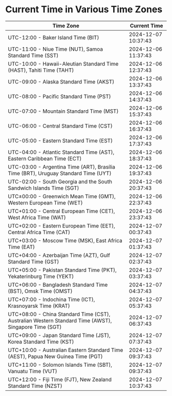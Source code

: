 # Current Time in Various Time Zones

| Time Zone | Current Time |
|-----------|--------------|
| UTC-12:00 - Baker Island Time (BIT) | 2024-12-07 10:37:43 |
| UTC-11:00 - Niue Time (NUT), Samoa Standard Time (SST) | 2024-12-06 11:37:43 |
| UTC-10:00 - Hawaii-Aleutian Standard Time (HAST), Tahiti Time (TAHT) | 2024-12-06 12:37:43 |
| UTC-09:00 - Alaska Standard Time (AKST) | 2024-12-06 13:37:43 |
| UTC-08:00 - Pacific Standard Time (PST) | 2024-12-06 14:37:43 |
| UTC-07:00 - Mountain Standard Time (MST) | 2024-12-06 15:37:43 |
| UTC-06:00 - Central Standard Time (CST) | 2024-12-06 16:37:43 |
| UTC-05:00 - Eastern Standard Time (EST) | 2024-12-06 17:37:43 |
| UTC-04:00 - Atlantic Standard Time (AST), Eastern Caribbean Time (ECT) | 2024-12-06 18:37:43 |
| UTC-03:00 - Argentina Time (ART), Brasília Time (BRT), Uruguay Standard Time (UYT) | 2024-12-06 19:37:43 |
| UTC-02:00 - South Georgia and the South Sandwich Islands Time (SGT) | 2024-12-06 20:37:43 |
| UTC±00:00 - Greenwich Mean Time (GMT), Western European Time (WET) | 2024-12-06 22:37:43 |
| UTC+01:00 - Central European Time (CET), West Africa Time (WAT) | 2024-12-06 23:37:43 |
| UTC+02:00 - Eastern European Time (EET), Central Africa Time (CAT) | 2024-12-07 00:37:43 |
| UTC+03:00 - Moscow Time (MSK), East Africa Time (EAT) | 2024-12-07 01:37:43 |
| UTC+04:00 - Azerbaijan Time (AZT), Gulf Standard Time (GST) | 2024-12-07 02:37:43 |
| UTC+05:00 - Pakistan Standard Time (PKT), Yekaterinburg Time (YEKT) | 2024-12-07 03:37:43 |
| UTC+06:00 - Bangladesh Standard Time (BST), Omsk Time (OMST) | 2024-12-07 04:37:43 |
| UTC+07:00 - Indochina Time (ICT), Krasnoyarsk Time (KRAT) | 2024-12-07 05:37:43 |
| UTC+08:00 - China Standard Time (CST), Australian Western Standard Time (AWST), Singapore Time (SGT) | 2024-12-07 06:37:43 |
| UTC+09:00 - Japan Standard Time (JST), Korea Standard Time (KST) | 2024-12-07 07:37:43 |
| UTC+10:00 - Australian Eastern Standard Time (AEST), Papua New Guinea Time (PGT) | 2024-12-07 09:37:43 |
| UTC+11:00 - Solomon Islands Time (SBT), Vanuatu Time (VUT) | 2024-12-07 09:37:43 |
| UTC+12:00 - Fiji Time (FJT), New Zealand Standard Time (NZST) | 2024-12-07 10:37:43 |
